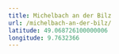 ```yaml
---
title: Michelbach an der Bilz
url: /michelbach-an-der-bilz/
latitude: 49.068726100000006
longitude: 9.7632366
---
```

